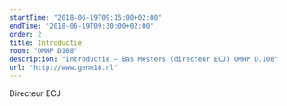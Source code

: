 ```yaml
---
startTime: "2018-06-19T09:15:00+02:00"
endTime: "2018-06-19T09:30:00+02:00"
order: 2
title: Introductie
room: "OMHP D108"
description: "Introductie – Bas Mesters (directeur ECJ) OMHP D.108"
url: "http://www.genm18.nl"
---
```

Directeur ECJ